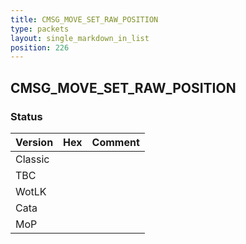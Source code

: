 ```yaml
---
title: CMSG_MOVE_SET_RAW_POSITION
type: packets
layout: single_markdown_in_list
position: 226
---
```


## CMSG_MOVE_SET_RAW_POSITION

### Status

Version | Hex | Comment
---------- | ---------- | ---------- 
Classic |  |  
TBC |  |  
WotLK |  |  
Cata |  |  
MoP |  |  
